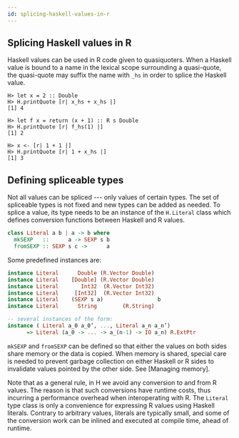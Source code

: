 ```yaml
---
id: splicing-haskell-values-in-r
---
```

## Splicing Haskell values in R

Haskell values can be used in R code given to quasiquoters. When
a Haskell value is bound to a name in the lexical scope surrounding
a quasi-quote, the quasi-quote may suffix the name with `_hs` in order
to splice the Haskell value.

    H> let x = 2 :: Double
    H> H.printQuote [r| x_hs + x_hs |]
    [1] 4

    H> let f x = return (x + 1) :: R s Double
    H> H.printQuote [r| f_hs(1) |]
    [1] 2

    H> x <- [r| 1 + 1 |]
    H> H.printQuote [r| 1 + x_hs |]
    [1] 3

## Defining spliceable types

Not all values can be spliced --- only values of certain types. The
set of spliceable types is not fixed and new types can be added as
needed. To splice a value, its type needs to be an instance of the
`H.Literal` class which defines conversion functions between Haskell
and R values.

```Haskell
class Literal a b | a -> b where
  mkSEXP   ::      a -> SEXP s b
  fromSEXP :: SEXP s c ->      a
```

Some predefined instances are:

```Haskell
instance Literal      Double (R.Vector Double)
instance Literal    [Double] (R.Vector Double)
instance Literal       Int32  (R.Vector Int32)
instance Literal     [Int32]  (R.Vector Int32)
instance Literal    (SEXP s a)                 b
instance Literal      String        (R.String)

-- several instances of the form:
instance ( Literal a_0 a_0’, ..., Literal a_n a_n’)
      => Literal (a_0 -> ... -> a_(n-1) -> IO a_n) R.ExtPtr
```

`mkSEXP` and `fromSEXP` can be defined so that either the values on
both sides share memory or the data is copied. When memory is shared,
special care is needed to prevent garbage collection on either Haskell
or R sides to invalidate values pointed by the other side. See
[Managing memory].

Note that as a general rule, in H we avoid any conversion to and from
R values. The reason is that such conversions have runtime costs, thus
incurring a performance overhead when interoperating with R. The
`Literal` type class is only a convenience for expressing R values
using Haskell literals. Contrary to arbitrary values, literals are
typically small, and some of the conversion work can be inlined and
executed at compile time, ahead of runtime.

